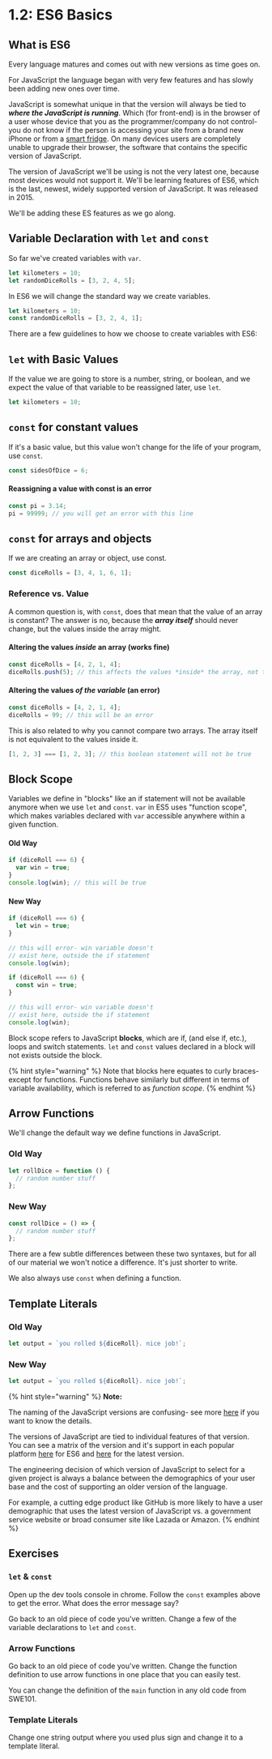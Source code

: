 # 1.2: ES6 Basics

## What is ES6

Every language matures and comes out with new versions as time goes on.

For JavaScript the language began with very few features and has slowly been adding new ones over time.

JavaScript is somewhat unique in that the version will always be tied to _**where the JavaScript is running**_. Which \(for front-end\) is in the browser of a user whose device that you as the programmer/company do not control- you do not know if the person is accessing your site from a brand new iPhone or from a [smart fridge](https://www.theguardian.com/technology/2019/aug/13/teen-smart-fridge-twitter-grounded). On many devices users are completely unable to upgrade their browser, the software that contains the specific version of JavaScript.

The version of JavaScript we'll be using is not the very latest one, because most devices would not support it. We'll be learning features of ES6, which is the last, newest, widely supported version of JavaScript. It was released in 2015.

We'll be adding these ES features as we go along.

## Variable Declaration with `let` and `const`

So far we've created variables with `var`.

```javascript
let kilometers = 10;
let randomDiceRolls = [3, 2, 4, 5];
```

In ES6 we will change the standard way we create variables.

```javascript
let kilometers = 10;
const randomDiceRolls = [3, 2, 4, 1];
```

There are a few guidelines to how we choose to create variables with ES6:

## `let` with Basic Values

If the value we are going to store is a number, string, or boolean, and we expect the value of that variable to be reassigned later, use `let`.

```javascript
let kilometers = 10;
```

## `const` for constant values

If it's a basic value, but this value won't change for the life of your program, use `const`.

```javascript
const sidesOfDice = 6;
```

#### Reassigning a value with const is an error

```javascript
const pi = 3.14;
pi = 99999; // you will get an error with this line
```

## `const` for arrays and objects

If we are creating an array or object, use const.

```javascript
const diceRolls = [3, 4, 1, 6, 1];
```

### Reference vs. Value

A common question is, with `const`, does that mean that the value of an array is constant? The answer is no, because the _**array itself**_ should never change, but the values inside the array might.

#### Altering the values _inside_ an array \(works fine\)

```javascript
const diceRolls = [4, 2, 1, 4];
diceRolls.push(5); // this affects the values *inside* the array, not the array itself
```

#### Altering the values _of the variable_ \(an error\)

```javascript
const diceRolls = [4, 2, 1, 4];
diceRolls = 99; // this will be an error
```

This is also related to why you cannot compare two arrays. The array itself is not equivalent to the values inside it.

```javascript
[1, 2, 3] === [1, 2, 3]; // this boolean statement will not be true
```

## Block Scope

Variables we define in "blocks" like an if statement will not be available anymore when we use `let` and `const`. `var` in ES5 uses "function scope", which makes variables declared with `var` accessible anywhere within a given function.

#### Old Way

```javascript
if (diceRoll === 6) {
  var win = true;
}
console.log(win); // this will be true
```

#### New Way

```javascript
if (diceRoll === 6) {
  let win = true;
}

// this will error- win variable doesn't
// exist here, outside the if statement
console.log(win);
```

```javascript
if (diceRoll === 6) {
  const win = true;
}

// this will error- win variable doesn't
// exist here, outside the if statement
console.log(win);
```

Block scope refers to JavaScript **blocks**, which are if, \(and else if, etc.\), loops and switch statements. `let` and `const` values declared in a block will not exists outside the block.

{% hint style="warning" %}
Note that blocks here equates to curly braces- except for functions. Functions behave similarly but different in terms of variable availability, which is referred to as _function scope_.
{% endhint %}

## Arrow Functions

We'll change the default way we define functions in JavaScript.

### Old Way

```javascript
let rollDice = function () {
  // random number stuff
};
```

### New Way

```javascript
const rollDice = () => {
  // random number stuff
};
```

There are a few subtle differences between these two syntaxes, but for all of our material we won't notice a difference. It's just shorter to write.

We also always use `const` when defining a function.

## Template Literals

### Old Way

```javascript
let output = `you rolled ${diceRoll}. nice job!`;
```

### New Way

```javascript
let output = `you rolled ${diceRoll}. nice job!`;
```

{% hint style="warning" %}
**Note:**

The naming of the JavaScript versions are confusing- see more [here](https://flaviocopes.com/ecmascript/) if you want to know the details.

The versions of JavaScript are tied to individual features of that version. You can see a matrix of the version and it's support in each popular platform [here](https://kangax.github.io/compat-table/es6/) for ES6 and [here](https://kangax.github.io/compat-table/esnext/) for the latest version.

The engineering decision of which version of JavaScript to select for a given project is always a balance between the demographics of your user base and the cost of supporting an older version of the language.

For example, a cutting edge product like GitHub is more likely to have a user demographic that uses the latest version of JavaScript vs. a government service website or broad consumer site like Lazada or Amazon.
{% endhint %}

## Exercises

### `let` & `const`

Open up the dev tools console in chrome. Follow the `const` examples above to get the error. What does the error message say?

Go back to an old piece of code you've written. Change a few of the variable declarations to `let` and `const`.

### Arrow Functions

Go back to an old piece of code you've written. Change the function definition to use arrow functions in one place that you can easily test.

You can change the definition of the `main` function in any old code from SWE101.

### Template Literals

Change one string output where you used plus sign and change it to a template literal.
